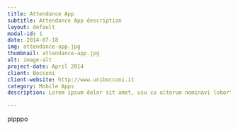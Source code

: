 ```yaml
---
title: Attendance App
subtitle: Attendance App description
layout: default
modal-id: 1
date: 2014-07-18
img: attendance-app.jpg
thumbnail: attendance-app.jpg
alt: image-alt
project-date: April 2014
client: Bocconi
client-website: http://www.unibocconi.it
category: Mobile Apps
description: Lorem ipsum dolor sit amet, usu cu alterum nominavi lobortis. At duo novum diceret. Tantas apeirian vix et, usu sanctus postulant inciderint ut, populo diceret necessitatibus in vim. Cu eum dicam feugiat noluisse.

---
```



pipppo
